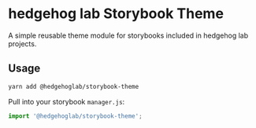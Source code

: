 # hedgehog lab Storybook Theme

A simple reusable theme module for storybooks included in hedgehog lab projects.

## Usage

```sh
yarn add @hedgehoglab/storybook-theme
```

Pull into your storybook `manager.js`:

```js
import '@hedgehoglab/storybook-theme';
```
